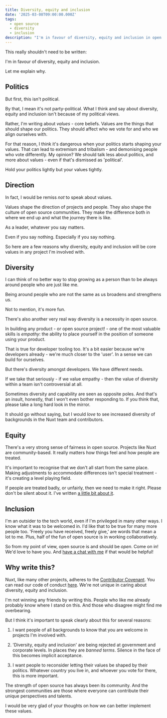 ```yaml
---
title: Diversity, equity and inclusion
date: '2025-03-08T09:00:00.000Z'
tags:
  - open source
  - diversity
  - inclusion
description: "I'm in favour of diversity, equity and inclusion in open source communities, and here's why I think it matters."
---
```


This really shouldn't need to be written:

I'm in favour of diversity, equity and inclusion.

Let me explain why.

## Politics

But first, this isn't political.

By that, I mean it's not party-political. What I think and say about diversity, equity and inclusion isn't because of my political views.

Rather, I'm writing about _values_ - core beliefs. Values are the things that should shape our politics. They should affect who we vote for and who we align ourselves with.

For that reason, I think it's dangerous when your politics starts shaping your values. That can lead to extremism and tribalism - and demonising people who vote differently. My opinion? We should talk less about politics, and more about values - even if that's dismissed as 'political'.

Hold your politics lightly but your values tightly.

## Direction

In fact, I would be remiss _not_ to speak about values.

Values shape the direction of projects and people. They also shape the culture of open source communities. They make the difference both in where we end up and what the journey there is like.

As a leader, whatever you say matters.

Even if you say nothing. Especially if you say nothing.

So here are a few reasons why diversity, equity and inclusion will be core values in any project I'm involved with.

## Diversity

I can think of no better way to stop growing as a person than to be always around people who are just like me.

Being around people who are not the same as us broadens and strengthens us.

Not to mention, it's more fun.

There's also another very real way diversity is a necessity in open source.

In building any product - or open source project! - one of the most valuable skills is _empathy_: the ability to place yourself in the position of someone using your product.

That is true for developer tooling too. It's a bit easier because we're developers already - we're much closer to the 'user'. In a sense we can build for ourselves.

But there's diversity amongst developers. We have different needs.

If we take that seriously - if we value empathy - then the value of diversity within a team isn't controversial at all.

Sometimes diversity and capability are seen as opposite poles. And that's an insult, honestly, that I won't even bother responding to. If you think that, please take a long hard look in the mirror.

It should go without saying, but I would _love_ to see increased diversity of backgrounds in the Nuxt team and contributors.

## Equity

There's a very strong sense of fairness in open source. Projects like Nuxt are community-based. It really matters how things feel and how people are treated.

It's important to recognise that we don't all start from the same place. Making adjustments to accommodate differences isn't special treatment - it's creating a level playing field.

If people are treated badly, or unfairly, then we need to make it right. Please don't be silent about it. I've written [a little bit about it](/blog/governance-and-abuse).

## Inclusion

I'm an outsider to the tech world, even if I'm privileged in many other ways. I know what it was to be welcomed in. I'd like that to be true for many more people too. 'Freely you have received, freely give,' are words that mean a lot to me. Plus, half of the fun of open source is in working collaboratively.

So from my point of view, open source is and should be _open_. Come on in! We'd love to have you. And [have a chat with me](/blog/open-invitation) if that would be helpful!

## Why write this?

Nuxt, like many other projects, adheres to the [Contributor Covenant](https://www.contributor-covenant.org/). You can read our code of conduct [here](https://github.com/nuxt/.github/blob/main/CODE_OF_CONDUCT.md). We're not unique in caring about diversity, equity and inclusion.

I'm not winning any friends by writing this. People who like me already probably know where I stand on this. And those who disagree might find me overbearing.

But I think it's important to speak clearly about this for several reasons:

1. I want people of all backgrounds to know that you are welcome in projects I'm involved with.

1. 'Diversity, equity and inclusion' are being rejected at government and corporate levels. In places they are _banned terms_. Silence in the face of this becomes implicit acceptance.

1. I want people to reconsider letting their values be shaped by their politics. Whatever country you live in, and whoever you vote for there, this is more important.

The strength of open source has always been its community. And the strongest communities are those where everyone can contribute their unique perspectives and talents.

I would be very glad of your thoughts on how we can better implement these values.
